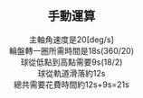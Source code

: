 




<center><h2>手動運算</h2>
主軸角速度是20[deg/s]</br>
輪盤轉一圈所需時間是18s(360/20)</br>
球從低點到高點需要9s(18/2)</br>
球從軌道滑落約12s</br>
總共需要花費時間約12s+9s=21s</br>
</center>